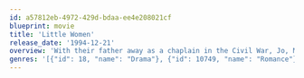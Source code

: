 ```yaml
---
id: a57812eb-4972-429d-bdaa-ee4e208021cf
blueprint: movie
title: 'Little Women'
release_date: '1994-12-21'
overview: 'With their father away as a chaplain in the Civil War, Jo, Meg, Beth and Amy grow up with their mother in somewhat reduced circumstances. They are a close family who inevitably have their squabbles and tragedies. But the bond holds even when, later, male friends start to become a part of the household.'
genres: '[{"id": 18, "name": "Drama"}, {"id": 10749, "name": "Romance"}]'
---
```

